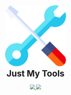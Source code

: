 <h1 align="center">
  <br>
    <img src="./.github/icon.png" width="200">
  <br>
    Just My Tools
  <br>
</h1>

<p align="center">
  <a href="https://dotnet.microsoft.com">
    <img src="https://img.shields.io/badge/Powered%20By-.NET-blue?logo=microsoft&style=for-the-badge">
  </a>
  <a href="https://www.jetbrains.com/rider">
    <img src="https://img.shields.io/badge/Made%20With-Rider-blue?logo=jetbrains&style=for-the-badge">
  </a>
</p>